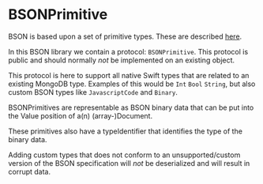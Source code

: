 # BSONPrimitive

BSON is based upon a set of primitive types. These are described [here](http://bsonspec.org/spec.html).

In this BSON library we contain a protocol: `BSONPrimitive`. This protocol is public and should normally *not* be implemented on an existing object.

This protocol is here to support all native Swift types that are related to an existing MongoDB type. Examples of this would be `Int` `Bool` `String`, but also custom BSON types like `JavascriptCode` and `Binary`.

BSONPrimitives are representable as BSON binary data that can be put into the Value position of a(n) (array-)Document.

These primitives also have a typeIdentifier that identifies the type of the binary data.

Adding custom types that does not conform to an unsupported/custom version of the BSON specification will *not* be deserialized and will result in corrupt data.